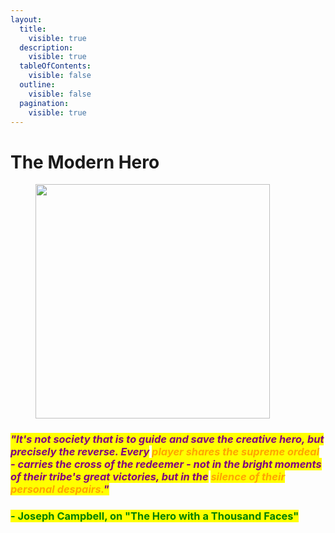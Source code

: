 ```yaml
---
layout:
  title:
    visible: true
  description:
    visible: true
  tableOfContents:
    visible: false
  outline:
    visible: false
  pagination:
    visible: true
---
```


# The Modern Hero

<figure><img src="../../../../../.gitbook/assets/pexels-btgl-♡-13374653 (1).jpg" alt="" width="375"><figcaption></figcaption></figure>

### _<mark style="color:purple;">"It's not society that is to guide and save the creative hero, but precisely the reverse. Every</mark> <mark style="color:orange;">player shares the supreme ordeal</mark> <mark style="color:purple;">- carries the cross of the redeemer - not in the bright moments of their tribe's great victories, but in the</mark> <mark style="color:orange;">silence of their personal despairs.</mark><mark style="color:purple;">"</mark>_

### <mark style="color:green;">- Joseph Campbell, on "The Hero with a Thousand Faces"</mark>
